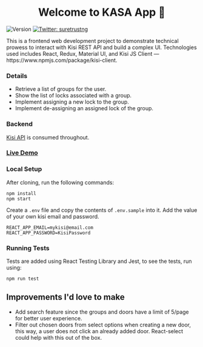 <h1 align="center">Welcome to KASA App 👋</h1>
<p>
  <img alt="Version" src="https://img.shields.io/badge/version-0.1.0-blue.svg?cacheSeconds=2592000" />
  <a href="https://twitter.com/suretrustng" target="_blank">
    <img alt="Twitter: suretrustng" src="https://img.shields.io/twitter/follow/suretrustng.svg?style=social" />
  </a>
</p>

<p>
This is a frontend web development project to demonstrate technical prowess to interact with Kisi REST API and build a complex UI. Technologies used includes React, Redux, Material UI, and Kisi JS Client — https://www.npmjs.com/package/kisi-client.
</p>

### Details

- Retrieve a list of groups for the user.
- Show the list of locks associated with a group.
- Implement assigning a new lock to the group.
- Implement de-assigning an assigned lock of the group.

### Backend

[Kisi API](https://api.kisi.io/docs#/) is consumed throughout.

### [Live Demo](https://naughty-albattani-4f74a2.netlify.app/)


### Local Setup

After cloning, run the following commands:

```
npm install
npm start
```

Create a `.env` file and copy the contents of `.env.sample` into it. Add the value of your own kisi email and password.
```
REACT_APP_EMAIL=mykisi@email.com
REACT_APP_PASSWORD=KisiPassword
```

### Running Tests

Tests are added using React Testing Library and Jest, to see the tests, run using:

```
npm run test
```
## Improvements I'd love to make

- Add search feature since the groups and doors have a limit of 5/page for better user experience.
- Filter out chosen doors from select options when creating a new door, this way, a user does not click an already added door. React-select could help with this out of the box.
